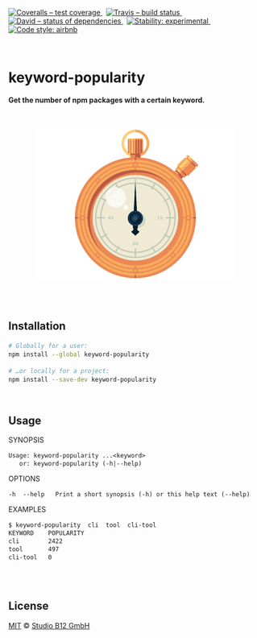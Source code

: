 [![Coveralls – test coverage
](https://img.shields.io/coveralls/studio-b12/keyword-popularity.svg?style=flat-square)
](https://coveralls.io/r/studio-b12/keyword-popularity)
 [![Travis – build status
](https://img.shields.io/travis/studio-b12/keyword-popularity/master.svg?style=flat-square)
](https://travis-ci.org/studio-b12/keyword-popularity)
 [![David – status of dependencies
](https://img.shields.io/david/studio-b12/keyword-popularity.svg?style=flat-square)
](https://david-dm.org/studio-b12/keyword-popularity)
 [![Stability: experimental
](https://img.shields.io/badge/stability-experimental-yellow.svg?style=flat-square)
](https://nodejs.org/api/documentation.html#documentation_stability_index)
 [![Code style: airbnb
](https://img.shields.io/badge/code%20style-airbnb-777777.svg?style=flat-square)
](https://github.com/airbnb/javascript)




<div                                                         id="/">&nbsp;</div>

keyword-popularity
==================

**Get the number of npm packages with a certain keyword.**




<p align="center"><a
  title="Graphic by the great Justin Mezzell"
  href="http://justinmezzell.tumblr.com/post/75051971263"
  >
  <br/>
  <br/>
  <img
    src="Readme/Stopwatch.gif"
    width="400"
    height="300"
  />
  <br/>
  <br/>
</a></p>




<div                                             id="/installation">&nbsp;</div>

Installation
------------

```sh
# Globally for a user:
npm install --global keyword-popularity

# …or locally for a project:
npm install --save-dev keyword-popularity
```




<div                                                    id="/usage">&nbsp;</div>

Usage
-----

<!-- @doxie.inject start -->
<!-- Don’t remove or change the comment above – that can break automatic updates. -->
  SYNOPSIS

    Usage: keyword-popularity ...<keyword>
       or: keyword-popularity (-h|--help)


  OPTIONS

    -h  --help   Print a short synopsis (-h) or this help text (--help)


  EXAMPLES

    $ keyword-popularity  cli  tool  cli-tool
    KEYWORD    POPULARITY
    cli        2422
    tool       497
    cli-tool   0
<!-- Don’t remove or change the comment below – that can break automatic updates. More info at <http://npm.im/doxie.inject>. -->
<!-- @doxie.inject end -->



<div                                                  id="/license">&nbsp;</div>

<div                                                  id="/license">&nbsp;</div>

License
-------

[MIT][] © [Studio B12 GmbH][]

[MIT]:              ./License.md
[Studio B12 GmbH]:  http://studio-b12.de
